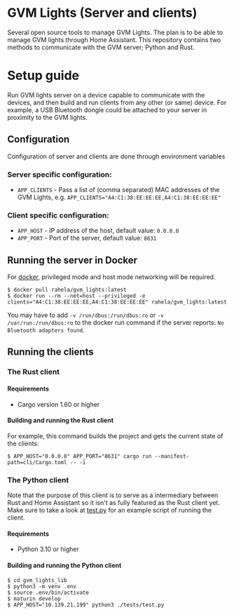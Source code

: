 # GVM Lights (Server and clients)
Several open source tools to manage GVM Lights. The plan is to be able to manage GVM lights through Home Assistant.
This repository contains two methods to communicate with the GVM server; Python and Rust.

# Setup guide
Run GVM lights server on a device capable to communicate with the devices, and then build and run clients from any other (or same) device.
For example, a USB Bluetooth dongle could be attached to your server in proximity to the GVM lights.
## Configuration
Configuration of server and clients are done through environment variables
### Server specific configuration:
* `APP_CLIENTS` - Pass a list of (comma separated) MAC addresses of the GVM Lights, e.g. `APP_CLIENTS="A4:C1:38:EE:EE:EE,A4:C1:38:EE:EE:EE"`
### Client specific configuration:
* `APP_HOST` - IP address of the host, default value: `0.0.0.0`
* `APP_PORT` - Port of the server, default value: `8631`

## Running the server in Docker
For [docker](https://hub.docker.com/repository/docker/rahela/gvm_lights), privileged mode and host mode networking will be required.
```
$ docker pull rahela/gvm_lights:latest
$ docker run --rm --net=host --privileged -e clients="A4:C1:38:EE:EE:EE,A4:C1:38:EE:EE:EE" rahela/gvm_lights:latest
```
You may have to add `-v /run/dbus:/run/dbus:ro` or `-v /var/run:/run/dbus:ro` to the docker run command if the server reports: `No Bluetooth adapters found`.

## Running the clients
### The Rust client
#### Requirements
* Cargo version 1.60 or higher
#### Building and running the Rust client
For example, this command builds the project and gets the current state of the clients:
```
$ APP_HOST="0.0.0.0" APP_PORT="8631" cargo run --manifest-path=cli/Cargo.toml -- -i
```
### The Python client
Note that the purpose of this client is to serve as a intermediary between Rust and Home Assistant so it isn't as fully featured as the Rust client yet.
Make sure to take a look at [test.py](gvm_lights_lib/tests/test.py) for an example script of running the client.
#### Requirements
* Python 3.10 or higher

#### Building and running the Python client
```
$ cd gvm_lights_lib
$ python3 -m venv .env
$ source .env/bin/activate
$ maturin develop
$ APP_HOST="10.139.21.199" python3 ./tests/test.py
```
